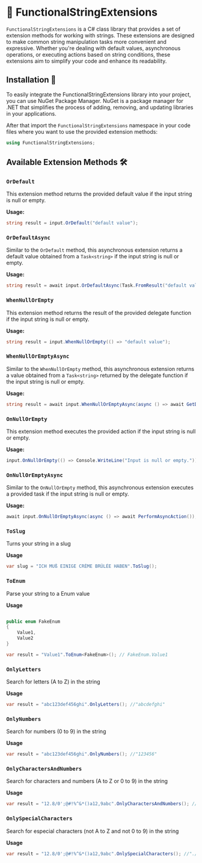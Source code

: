 # 🧶 FunctionalStringExtensions

`FunctionalStringExtensions` is a C# class library that provides a set of extension methods for working with strings. 
These extensions are designed to make common string manipulation tasks more convenient and expressive. 
Whether you're dealing with default values, asynchronous operations, or executing actions based on string conditions,
these extensions aim to simplify your code and enhance its readability.

## Installation 🚀

To easily integrate the FunctionalStringExtensions library into your project, you can use NuGet Package Manager. 
NuGet is a package manager for .NET that simplifies the process of adding, removing, 
and updating libraries in your applications.

After that import the `FunctionalStringExtensions` namespace in your code files where you want to use the provided extension methods:

```csharp
using FunctionalStringExtensions;
```

## Available Extension Methods 🛠️

### `OrDefault`

This extension method returns the provided default value if the input string is null or empty.

**Usage:**
```csharp
string result = input.OrDefault("default value");
```

### `OrDefaultAsync`

Similar to the `OrDefault` method, this asynchronous extension returns a default value obtained from a `Task<string>` if the input string is null or empty.

**Usage:**
```csharp
string result = await input.OrDefaultAsync(Task.FromResult("default value"));
```

### `WhenNullOrEmpty`

This extension method returns the result of the provided delegate function if the input string is null or empty.

**Usage:**
```csharp
string result = input.WhenNullOrEmpty(() => "default value");
```

### `WhenNullOrEmptyAsync`

Similar to the `WhenNullOrEmpty` method, this asynchronous extension returns a value obtained from a `Task<string>` returned by the delegate function if the input string is null or empty.

**Usage:**
```csharp
string result = await input.WhenNullOrEmptyAsync(async () => await GetDefaultValueAsync());
```

### `OnNullOrEmpty`

This extension method executes the provided action if the input string is null or empty.

**Usage:**
```csharp
input.OnNullOrEmpty(() => Console.WriteLine("Input is null or empty."));
```

### `OnNullOrEmptyAsync`

Similar to the `OnNullOrEmpty` method, this asynchronous extension executes a provided task if the input string is null or empty.

**Usage:**
```csharp
await input.OnNullOrEmptyAsync(async () => await PerformAsyncAction());
```

### `ToSlug`

Turns your string in a slug

**Usage**
```csharp
var slug = "ICH MUß EINIGE CRÈME BRÛLÉE HABEN".ToSlug();
```

### `ToEnum`

Parse your string to a Enum value

**Usage**
```csharp

public enum FakeEnum
{
    Value1,
    Value2
}

var result = "Value1".ToEnum<FakeEnum>(); // FakeEnum.Value1
```

### `OnlyLetters`

Search for letters (A to Z) in the string

**Usage**
```csharp
var result = "abc123def456ghi".OnlyLetters(); //"abcdefghi"
```

### `OnlyNumbers`

Search for numbers (0 to 9) in the string

**Usage**
```csharp
var result = "abc123def456ghi".OnlyNumbers(); //"123456"
```

### `OnlyCharactersAndNumbers`

Search for characters and numbers (A to Z or 0 to 9) in the string

**Usage**
```csharp
var result = "12.8/0';@#!%^&*()a12,9abc".OnlyCharactersAndNumbers(); //"1280a129abc"
```

### `OnlySpecialCharacters`

Search for especial characters (not A to Z and not 0 to 9) in the string

**Usage**
```csharp
var result = "12.8/0';@#!%^&*()a12,9abc".OnlySpecialCharacters(); //"./';@#!%^&*(),"
```